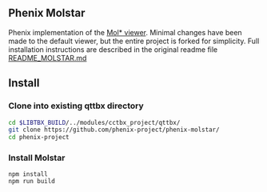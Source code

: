 ## Phenix Molstar
Phenix implementation of the [Mol* viewer](https://molstar.org). Minimal changes have been made to the default viewer, but the entire project is forked for simplicity. Full installation instructions are described in the original readme file [README_MOLSTAR.md](README_MOLSTAR.md)

## Install

### Clone into existing qttbx directory
```bash
cd $LIBTBX_BUILD/../modules/cctbx_project/qttbx/
git clone https://github.com/phenix-project/phenix-molstar/
cd phenix-project
```

### Install Molstar
```JS
npm install
npm run build
```





